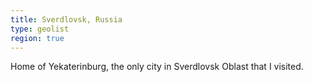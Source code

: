 ```yaml
---
title: Sverdlovsk, Russia
type: geolist
region: true
---
```

Home of Yekaterinburg, the only city in Sverdlovsk Oblast that I visited. 